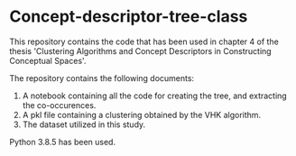 # Concept-descriptor-tree-class
This repository contains the code that has been used in chapter 4 of the thesis 'Clustering Algorithms and Concept Descriptors in Constructing Conceptual Spaces'. 

The repository contains the following documents:

1. A notebook containing all the code for creating the tree, and extracting the co-occurences.
2. A pkl file containing a clustering obtained by the VHK algorithm.
3. The dataset utilized in this study.

Python 3.8.5 has been used.
